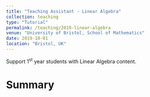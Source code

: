 ```yaml
---
title: "Teaching Assistant - Linear Algebra"
collection: teaching
type: "Tutorial"
permalink: /teaching/2019-linear-algebra
venue: "University of Bristol, School of Mathematics"
date: 2019-10-01
location: "Bristol, UK"
---
```


Support 1<sup>st</sup> year students with Linear Algebra content.

Summary
======
